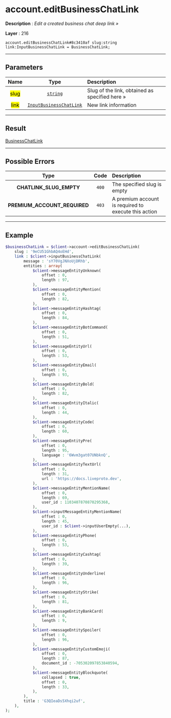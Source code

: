# account.editBusinessChatLink

**Description** : *Edit a created business chat deep link &raquo;*

**Layer** : 216

```tl
account.editBusinessChatLink#8c3410af slug:string link:InputBusinessChatLink = BusinessChatLink;
```

---

## Parameters

| Name | Type | Description |
| :---: | :---: | :--- |
| <mark>slug</mark> | [`string`](type/string) | Slug of the link, obtained as specified here » |
| <mark>link</mark> | [`InputBusinessChatLink`](type/InputBusinessChatLink) | New link information |

---

## Result

[BusinessChatLink](type/BusinessChatLink)

---

## Possible Errors

| Type | Code | Description |
| :---: | :---: | :--- |
| **CHATLINK_SLUG_EMPTY** | `400` | The specified slug is empty |
| **PREMIUM_ACCOUNT_REQUIRED** | `403` | A premium account is required to execute this action |

---

## Example

```php
$businessChatLink = $client->account->editBusinessChatLink(
	slug : '9eCU51GhbAQ4oEHd',
	link : $client->inputBusinessChatLink(
		message : 'sY70VgJNXoUjDRhb',
		entities : array(
			$client->messageEntityUnknown(
				offset : 0,
				length : 97,
			),
			$client->messageEntityMention(
				offset : 0,
				length : 82,
			),
			$client->messageEntityHashtag(
				offset : 0,
				length : 84,
			),
			$client->messageEntityBotCommand(
				offset : 0,
				length : 51,
			),
			$client->messageEntityUrl(
				offset : 0,
				length : 53,
			),
			$client->messageEntityEmail(
				offset : 0,
				length : 93,
			),
			$client->messageEntityBold(
				offset : 0,
				length : 82,
			),
			$client->messageEntityItalic(
				offset : 0,
				length : 44,
			),
			$client->messageEntityCode(
				offset : 0,
				length : 60,
			),
			$client->messageEntityPre(
				offset : 0,
				length : 95,
				language : '6Wvm3gat07UNbknQ',
			),
			$client->messageEntityTextUrl(
				offset : 0,
				length : 31,
				url : 'https://docs.liveproto.dev',
			),
			$client->messageEntityMentionName(
				offset : 0,
				length : 69,
				user_id : 1103407870870295368,
			),
			$client->inputMessageEntityMentionName(
				offset : 0,
				length : 45,
				user_id : $client->inputUserEmpty(...),
			),
			$client->messageEntityPhone(
				offset : 0,
				length : 53,
			),
			$client->messageEntityCashtag(
				offset : 0,
				length : 39,
			),
			$client->messageEntityUnderline(
				offset : 0,
				length : 96,
			),
			$client->messageEntityStrike(
				offset : 0,
				length : 81,
			),
			$client->messageEntityBankCard(
				offset : 0,
				length : 9,
			),
			$client->messageEntitySpoiler(
				offset : 0,
				length : 96,
			),
			$client->messageEntityCustomEmoji(
				offset : 0,
				length : 87,
				document_id : -705302097853840594,
			),
			$client->messageEntityBlockquote(
				collapsed : true,
				offset : 0,
				length : 33,
			),
		),
		title : 'G3QIeaDs5Xhqi2uf',
	),
);
```
